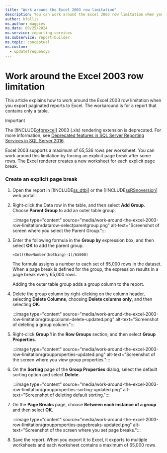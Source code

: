 ```yaml
---
title: "Work around the Excel 2003 row limitation"
description: You can work around the Excel 2003 row limitation when you export paginated reports to Excel by forcing a page break after some rows.
author: kfollis
ms.author: maggies
ms.date: 09/25/2024
ms.service: reporting-services
ms.subservice: report-builder
ms.topic: conceptual
ms.custom:
  - updatefrequency5
---
```

# Work around the Excel 2003 row limitation

  This article explains how to work around the Excel 2003 row limitation when you export paginated reports to Excel. The workaround is for a report that contains only a table.

> [!IMPORTANT]  
> The [!INCLUDE[ofprexcel](../../includes/ofprexcel-md.md)] 2003 (.xls) rendering extension is deprecated. For more information, see [Deprecated features in SQL Server Reporting Services in SQL Server 2016](../../reporting-services/deprecated-features-in-sql-server-reporting-services-ssrs.md).

Excel 2003 supports a maximum of 65,536 rows per worksheet. You can work around this limitation by forcing an explicit page break after some rows. The Excel renderer creates a new worksheet for each explicit page break.

### Create an explicit page break

1. Open the report in [!INCLUDE[ss_dtbi](../../includes/ss-dtbi-md.md)] or the [!INCLUDE[ssRSnoversion](../../includes/ssrsnoversion-md.md)] web portal.

1. Right-click the Data row in the table, and then select **Add Group**. Choose **Parent Group** to add an outer table group.

     :::image type="content" source="media/work-around-the-excel-2003-row-limitation/datarow-selectparentgroup.png" alt-text="Screenshot of screen where you select the Parent Group.":::

1. Enter the following formula in the **Group by** expression box, and then select **OK** to add the parent group.

     `=Int((RowNumber(Nothing)-1)/65000)`

     The formula assigns a number to each set of 65,000 rows in the dataset. When a page break is defined for the group, the expression results in a page break every 65,000 rows.

     Adding the outer table group adds a group column to the report.

1. Delete the group column by right-clicking on the column header, selecting **Delete Columns**, choosing **Delete columns only**, and then selecting **OK**.

     :::image type="content" source="media/work-around-the-excel-2003-row-limitation/groupcolumn-delete-updated.png" alt-text="Screenshot of deleting a group column.":::

1. Right-click **Group 1** in the **Row Groups** section, and then select **Group Properties**.

     :::image type="content" source="media/work-around-the-excel-2003-row-limitation/groupproperties-updated.png" alt-text="Screenshot of the screen where you view group properties.":::

1. On the **Sorting** page of the **Group Properties** dialog, select the default sorting option and select **Delete**.

     :::image type="content" source="media/work-around-the-excel-2003-row-limitation/groupproperties-sorting-updated.png" alt-text="Screenshot of deleting default sorting.":::

1. On the **Page Breaks** page, choose **Between each instance of a group** and then select **OK**.

     :::image type="content" source="media/work-around-the-excel-2003-row-limitation/groupproperties-pagebreaks-updated.png" alt-text="Screenshot of the screen where you set page breaks.":::

1. Save the report. When you export it to Excel, it exports to multiple worksheets and each worksheet contains a maximum of 65,000 rows.
